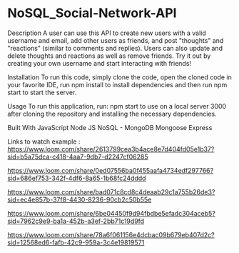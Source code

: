 # NoSQL_Social-Network-API

Description
A user can use this API to create new users with a valid username and email, add other users as friends, and post "thoughts" and "reactions" (similar to comments and replies). Users can also update and delete thoughts and reactions as well as remove friends. Try it out by creating your own username and start interacting with friends!

Installation
To run this code, simply clone the code, open the cloned code in your favorite IDE, run npm install to install dependencies and then run npm start to start the server.

Usage
To run this application, run: npm start to use on a local server 3000 after cloning the repository and installing the necessary dependencies.

Built With
JavaScript
Node JS
NoSQL - MongoDB
Mongoose
Express

Links to watch example : https://www.loom.com/share/2613799cea3b4ace8e7d404fd05e1b37?sid=b5a75dca-c418-4aa7-9db7-d2247cf06285

https://www.loom.com/share/0ed07556ba0f455aafa4734edf297766?sid=686ef753-342f-4df6-8a65-1b68fc24dddd

https://www.loom.com/share/bad071c8cd8c4deaab29c1a755b26de3?sid=ec4e857b-37f8-4430-8236-90cb2c50b55e

https://www.loom.com/share/6be04450f9d94fbdbe5efadc304aceb5?sid=7962c9e9-ba1a-452b-a3ef-2bb71c19d9fd

https://www.loom.com/share/78a6f061156e4dcbac09b679eb407d2c?sid=12568ed6-fafb-42c9-959a-3c4e19819571


